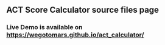 ## ACT Score Calculator source files page
### Live Demo is available on https://wegotomars.github.io/act_calculator/
